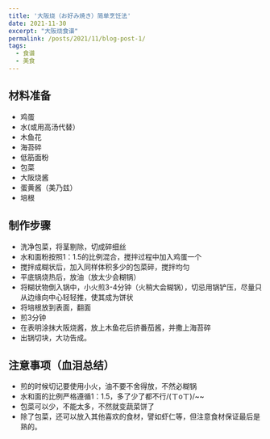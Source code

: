 ```yaml
---
title: '大阪烧（お好み焼き）简单烹饪法'
date: 2021-11-30
excerpt: "大阪烧食谱"
permalink: /posts/2021/11/blog-post-1/
tags:
  - 食谱
  - 美食
---
```



## 材料准备
- 鸡蛋
- 水(或用高汤代替）
- 木鱼花
- 海苔碎
- 低筋面粉
- 包菜
- 大阪烧酱
- 蛋黄酱（美乃兹）
- 培根

## 制作步骤
- 洗净包菜，将茎剔除，切成碎细丝
- 水和面粉按照1：1.5的比例混合，搅拌过程中加入鸡蛋一个
- 搅拌成糊状后，加入同样体积多少的包菜碎，搅拌均匀
- 平底锅烧热后，放油（放太少会糊锅）
- 将糊状物倒入锅中，小火煎3-4分钟（火稍大会糊锅），切忌用锅铲压，尽量只从边缘向中心轻轻推，使其成为饼状
- 将培根放到表面，翻面
- 煎3分钟
- 在表明涂抹大阪烧酱，放上木鱼花后挤番茄酱，并撒上海苔碎
- 出锅切块，大功告成。

## 注意事项（血泪总结）
- 煎的时候切记要使用小火，油不要不舍得放，不然必糊锅
- 水和面的比例严格遵循1：1.5，多了少了都不行/(ㄒoㄒ)/~~
- 包菜可以少，不能太多，不然就变蔬菜饼了
- 除了包菜，还可以放入其他喜欢的食材，譬如虾仁等，但注意食材保证最后是熟的。
